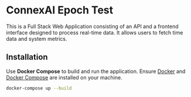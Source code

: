 # ConnexAI Epoch Test

This is a Full Stack Web Application consisting of an API and a frontend interface designed to process real-time data. It allows users to fetch time data and system metrics.

## Installation

Use **Docker Compose** to build and run the application. Ensure [Docker](https://docs.docker.com/get-docker/) and [Docker Compose](https://docs.docker.com/compose/install/) are installed on your machine.

```bash
docker-compose up --build
